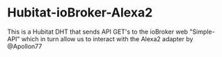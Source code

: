 # Hubitat-ioBroker-Alexa2
This is a Hubitat DHT that sends API GET's to the ioBroker web "Simple-API" which in turn allow us to interact with the Alexa2 adapter by @Apollon77 
